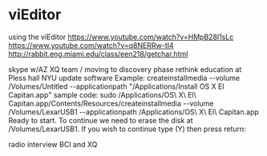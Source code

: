 # viEditor
using the viEditor
https://www.youtube.com/watch?v=HMpB28l1sLc
https://www.youtube.com/watch?v=q8NERRw-tI4
http://rabbit.eng.miami.edu/class/een218/getchar.html

skype w/AZ XQ team / moving to discovery phase
rethink education at Pless hall NYU
update software 
Example: createinstallmedia --volume /Volumes/Untitled --applicationpath "/Applications/Install OS X El Capitan.app"
sample code:
sudo /Applications/OS\ X\ El\ Capitan.app/Contents/Resources/createinstallmedia --volume /Volumes/LexarUSB1 --applicationpath /Applications/OS\ X\ El\ Capitan.app
Ready to start.
To continue we need to erase the disk at /Volumes/LexarUSB1.
If you wish to continue type (Y) then press return: 

radio interview BCI and XQ
